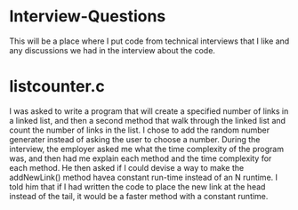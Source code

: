 # Interview-Questions
This will be a place where I put code from technical interviews that I like and any discussions we had in the interview about the code.

# listcounter.c
  I was asked to write a program that will create a specified number of links in a linked list, and then a second method that walk through the linked list and count the number of links in the list. I chose to add the random number generater instead of asking the user to choose a number. During the interview, the employer asked me what the time complexity of the program was, and then had me explain each method and the time complexity for each method. He then asked if I could devise a way to make the addNewLink() method havea constant run-time instead of an N runtime. I told him that if I had written the code to place the new link at the head instead of the tail, it would be a faster method with a constant runtime. 

